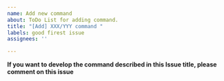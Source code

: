 ```yaml
---
name: Add new command
about: ToDo List for adding command.
title: "[Add] XXX/YYY command "
labels: good firest issue
assignees: ''

---
```


**If you want to develop the command described in this Issue title, please comment on this issue**


